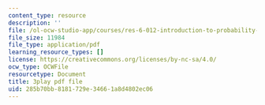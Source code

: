 ```yaml
---
content_type: resource
description: ''
file: /ol-ocw-studio-app/courses/res-6-012-introduction-to-probability-spring-2018/285b70bb8181729e34661a8d4802ec06_n9FTM9f9A6I.pdf
file_size: 11984
file_type: application/pdf
learning_resource_types: []
license: https://creativecommons.org/licenses/by-nc-sa/4.0/
ocw_type: OCWFile
resourcetype: Document
title: 3play pdf file
uid: 285b70bb-8181-729e-3466-1a8d4802ec06
---
```

